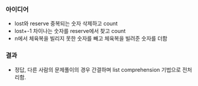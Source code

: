 ### 아이디어
  - lost와 reserve 중복되는 숫자 삭제하고 count
  - lost+-1 차이나는 숫자를 reserve에서 찾고 count
  - n에서 체육복을 빌리지 못한 숫자를 빼고 체육복을 빌려준 숫자를 더함
### 결과
  - 정답, 다른 사람의 문제풀이의 경우 간결하며 list comprehension 기법으로 전처리함.
